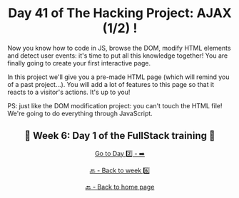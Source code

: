 <h1 align="center">Day 41 of The Hacking Project: AJAX (1/2) !</h1>

Now you know how to code in JS, browse the DOM, modify HTML elements and detect user events: it's time to put all this knowledge together! You are finally going to create your first interactive page.

In this project we'll give you a pre-made HTML page (which will remind you of a past project...). You will add a lot of features to this page so that it reacts to a visitor's actions. It's up to you!

PS: just like the DOM modification project: you can't touch the HTML file! We're going to do everything through JavaScript.

<h2 align="center">🎉 Week 6: Day 1 of the FullStack training 🎉</h2>

<div align="center">
  
  [Go to Day 2️⃣ - ➡️](https://github.com/BenjaminCharmes/THP_FullStack/tree/main/Week_6/Day_2)

</div>

<div align="center">

  [🔙 - Back to week 6️⃣](https://github.com/BenjaminCharmes/THP_FullStack/tree/main/Week_6)

  [🔙 - Back to home page](https://github.com/BenjaminCharmes/THP_FullStack)

</div>
